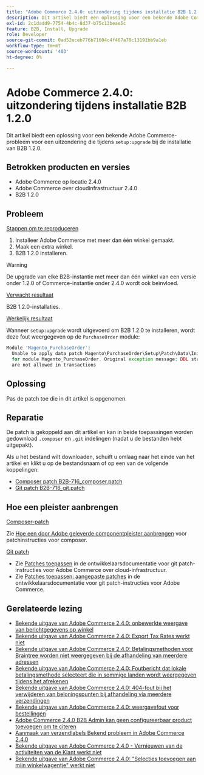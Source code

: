 ```yaml
---
title: "Adobe Commerce 2.4.0: uitzondering tijdens installatie B2B 1.2.0"
description: Dit artikel biedt een oplossing voor een bekende Adobe Commerce-probleem voor een uitzondering die tijdens de installatie van B2B 1.2.0 wordt gegenereerd.
exl-id: 2c1dadd9-7754-4b4c-8d37-b75c13beae5c
feature: B2B, Install, Upgrade
role: Developer
source-git-commit: 0ad52eceb776b71604c4f467a70c13191bb9a1eb
workflow-type: tm+mt
source-wordcount: '403'
ht-degree: 0%

---
```


# Adobe Commerce 2.4.0: uitzondering tijdens installatie B2B 1.2.0

Dit artikel biedt een oplossing voor een bekende Adobe Commerce-probleem voor een uitzondering die tijdens `setup:upgrade` bij de installatie van B2B 1.2.0.

## Betrokken producten en versies

* Adobe Commerce op locatie 2.4.0
* Adobe Commerce over cloudinfrastructuur 2.4.0
* B2B 1.2.0

## Probleem

<u>Stappen om te reproduceren</u>

1. Installeer Adobe Commerce met meer dan één winkel gemaakt.
1. Maak een extra winkel.
1. B2B 1.2.0 installeren.

>[!WARNING]
>
>De upgrade van elke B2B-instantie met meer dan één winkel van een versie onder 1.2.0 of Commerce-instantie onder 2.4.0 wordt ook beïnvloed.

<u>Verwacht resultaat</u>

B2B 1.2.0-installaties.

<u>Werkelijk resultaat</u>

Wanneer `setup:upgrade` wordt uitgevoerd om B2B 1.2.0 te installeren, wordt deze fout weergegeven op de `PurchaseOrder` module:

```php
Module 'Magento_PurchaseOrder':
  Unable to apply data patch Magento\PurchaseOrder\Setup\Patch\Data\InitPurchaseOrderSalesSequence
  for module Magento_PurchaseOrder. Original exception message: DDL statements
  are not allowed in transactions
```

## Oplossing

Pas de patch toe die in dit artikel is opgenomen.

## Reparatie

De patch is gekoppeld aan dit artikel en kan in beide toepassingen worden gedownload `.composer` en `.git` indelingen (nadat u de bestanden hebt uitgepakt).

Als u het bestand wilt downloaden, schuift u omlaag naar het einde van het artikel en klikt u op de bestandsnaam of op een van de volgende koppelingen:

* [Composer patch B2B-716\_composer.patch](assets/B2B-716_composer.patch.zip)
* [Git patch B2B-716\_git.patch](assets/B2B-716_git.patch.zip)

## Hoe een pleister aanbrengen

<u>Composer-patch </u>

Zie [Hoe een door Adobe geleverde componentpleister aanbrengen](/help/how-to/general/how-to-apply-a-composer-patch-provided-by-magento.md) voor patchinstructies voor composer.

<u>Git patch </u>

* Zie [Patches toepassen](https://devdocs.magento.com/cloud/project/project-patch.html) in de ontwikkelaarsdocumentatie voor git patch-instructies voor Adobe Commerce over cloud-infrastructuur.
* Zie [Patches toepassen: aangepaste patches](https://devdocs.magento.com/guides/v2.4/comp-mgr/patching.html#custom-patches) in de ontwikkelaarsdocumentatie voor git patch-instructies voor Adobe Commerce.

## Gerelateerde lezing

* [Bekende uitgave van Adobe Commerce 2.4.0: onbewerkte weergave van berichtgegevens op winkel](/help/troubleshooting/storefront/magento-2-4-0-issue-storefront-raw-message-data-display.md)
* [Bekende uitgave van Adobe Commerce 2.4.0: Export Tax Rates werkt niet](/help/troubleshooting/miscellaneous/magento-2-4-0-known-issue-export-tax-rates-does-not-work.md)
* [Bekende uitgave van Adobe Commerce 2.4.0: Betalingsmethoden voor Braintree worden niet weergegeven bij de afhandeling van meerdere adressen](/help/troubleshooting/payments/magento-2-4-0-braintree-not-in-multiple-addresses-checkout.md)
* [Bekende uitgave van Adobe Commerce 2.4.0: Foutbericht dat lokale betalingsmethode selecteert die in sommige landen wordt weergegeven tijdens het afrekenen](/help/troubleshooting/payments/magento-2-4-0-checkout-error-selecting-local-payments.md)
* [Bekende uitgave van Adobe Commerce 2.4.0: 404-fout bij het verwijderen van beloningspunten bij afhandeling via meerdere verzendingen](/help/troubleshooting/storefront/magento-2-4-0-404-error-removing-rewards-points-on-multi-shipping-checkout.md)
* [Bekende uitgave van Adobe Commerce 2.4.0: weergavefout voor bestellingen](/help/troubleshooting/storefront/magento-2-4-0-known-issue-orders-display-error.md)
* [Adobe Commerce 2.4.0 B2B Admin kan geen configureerbaar product toevoegen om te citeren](/help/troubleshooting/miscellaneous/magento-2-4-0-b2b-admin-can-t-add-configurable-product-to-quote.md)
* [Aanmaak van verzendlabels Bekend probleem in Adobe Commerce 2.4.0](/help/troubleshooting/known-issues-patches-attached/shipping-labels-creation-known-issue-in-magento-2-4-0.md)
* [Bekende uitgave van Adobe Commerce 2.4.0 - Vernieuwen van de activiteiten van de Klant werkt niet](/help/troubleshooting/miscellaneous/magento-2-4-0-refresh-on-customer-activities-does-not-work.md)
* [Bekende uitgave van Adobe Commerce 2.4.0: &quot;Selecties toevoegen aan mijn winkelwagentje&quot; werkt niet](/help/troubleshooting/miscellaneous/magento-2-4-0-add-selections-to-my-cart-does-not-work.md)
